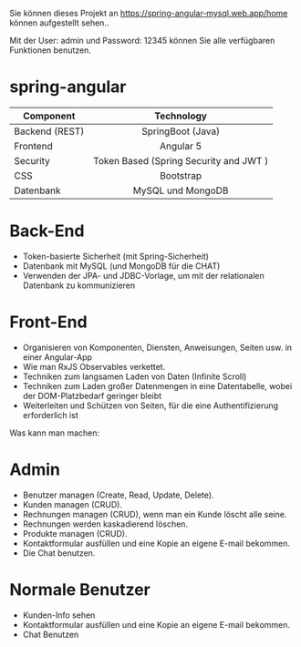 
Sie können dieses Projekt an https://spring-angular-mysql.web.app/home können aufgestellt sehen..

Mit der User: admin und Password: 12345 können Sie alle verfügbaren Funktionen benutzen.


# spring-angular


| Component        | Technology     
| -------------    |:-------------:|
| Backend (REST)   | SpringBoot (Java)|
| Frontend         | Angular 5      |
| Security         | Token Based (Spring Security and JWT )     |
| CSS              | Bootstrap  |
| Datenbank        | MySQL und MongoDB




# Back-End
- Token-basierte Sicherheit (mit Spring-Sicherheit)
- Datenbank mit MySQL (und MongoDB für die CHAT)
- Verwenden der JPA- und JDBC-Vorlage, um mit der relationalen Datenbank zu kommunizieren

# Front-End
- Organisieren von Komponenten, Diensten, Anweisungen, Seiten usw. in einer Angular-App
- Wie man RxJS Observables verkettet.
- Techniken zum langsamen Laden von Daten (Infinite Scroll)
- Techniken zum Laden großer Datenmengen in eine Datentabelle, wobei der DOM-Platzbedarf geringer bleibt
- Weiterleiten und Schützen von Seiten, für die eine Authentifizierung erforderlich ist



Was kann man machen:

# Admin
- Benutzer managen (Create, Read, Update, Delete). 
- Kunden managen (CRUD).
- Rechnungen  managen (CRUD), wenn man ein Kunde löscht alle seine.
- Rechnungen werden kaskadierend löschen.   
- Produkte managen (CRUD).
- Kontaktformular ausfüllen und eine Kopie an eigene E-mail bekommen.
- Die Chat benutzen.

# Normale Benutzer
- Kunden-Info sehen
- Kontaktformular ausfüllen und eine Kopie an eigene E-mail bekommen.
- Chat Benutzen

